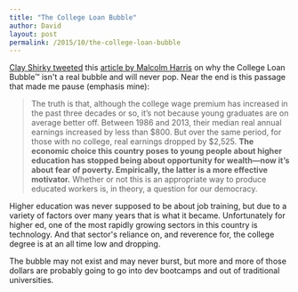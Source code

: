 ```yaml
---
title: "The College Loan Bubble"
author: David
layout: post
permalink: /2015/10/the-college-loan-bubble
---
```


[Clay Shirky tweeted](https://twitter.com/cshirky/status/660663748403662848) this [article by Malcolm Harris](http://www.theawl.com/2015/10/there-is-no-college-bubble) on why the College Loan Bubble™ isn't a real bubble and will never pop. Near the end is this passage that made me pause (emphasis mine):

> The truth is that, although the college wage premium has increased in the past three decades or so, it’s not because young graduates are on average better off. Between 1986 and 2013, their median real annual earnings increased by less than $800. But over the same period, for those with no college, real earnings dropped by $2,525. **The economic choice this country poses to young people about higher education has stopped being about opportunity for wealth—now it’s about fear of poverty. Empirically, the latter is a more effective motivator.** Whether or not this is an appropriate way to produce educated workers is, in theory, a question for our democracy.

Higher education was never supposed to be about job training, but due to a variety of factors over many years that is what it became. Unfortunately for higher ed, one of the most rapidly growing sectors in this country is technology. And that sector's reliance on, and reverence for, the college degree is at an all time low and dropping.

The bubble may not exist and may never burst, but more and more of those dollars are probably going to go into dev bootcamps and out of traditional universities.
